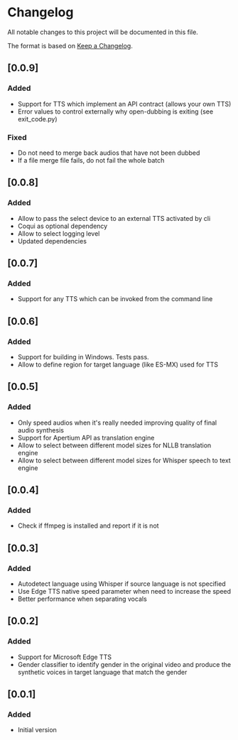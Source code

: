 # Changelog

All notable changes to this project will be documented in this file.

The format is based on [Keep a Changelog](https://keepachangelog.com/en/1.0.0/).

## [0.0.9]

### Added
- Support for TTS which implement an API contract (allows your own TTS)
- Error values to control externally why open-dubbing is exiting (see exit_code.py)

### Fixed
- Do not need to merge back audios that have not been dubbed
- If a file merge file fails, do not fail the whole batch

## [0.0.8]

### Added
- Allow to pass the select device to an external TTS activated by cli
- Coqui as optional dependency
- Allow to select logging level
- Updated dependencies

## [0.0.7]

### Added
- Support for any TTS which can be invoked from the command line

## [0.0.6]

### Added
- Support for building in Windows. Tests pass.
- Allow to define region for target language (like ES-MX) used for TTS

## [0.0.5]

### Added

- Only speed audios when it's really needed improving quality of final audio synthesis
- Support for Apertium API as translation engine
- Allow to select between different model sizes for NLLB translation engine
- Allow to select between different model sizes for Whisper speech to text engine

## [0.0.4]

### Added

- Check if ffmpeg is installed and report if it is not

## [0.0.3]

### Added

- Autodetect language using Whisper if source language is not specified
- Use Edge TTS native speed parameter when need to increase the speed
- Better performance when separating vocals

## [0.0.2]

### Added

- Support for Microsoft Edge TTS
- Gender classifier to identify gender in the original video and produce the synthetic voices in target language that match the gender

## [0.0.1]

### Added
- Initial version
